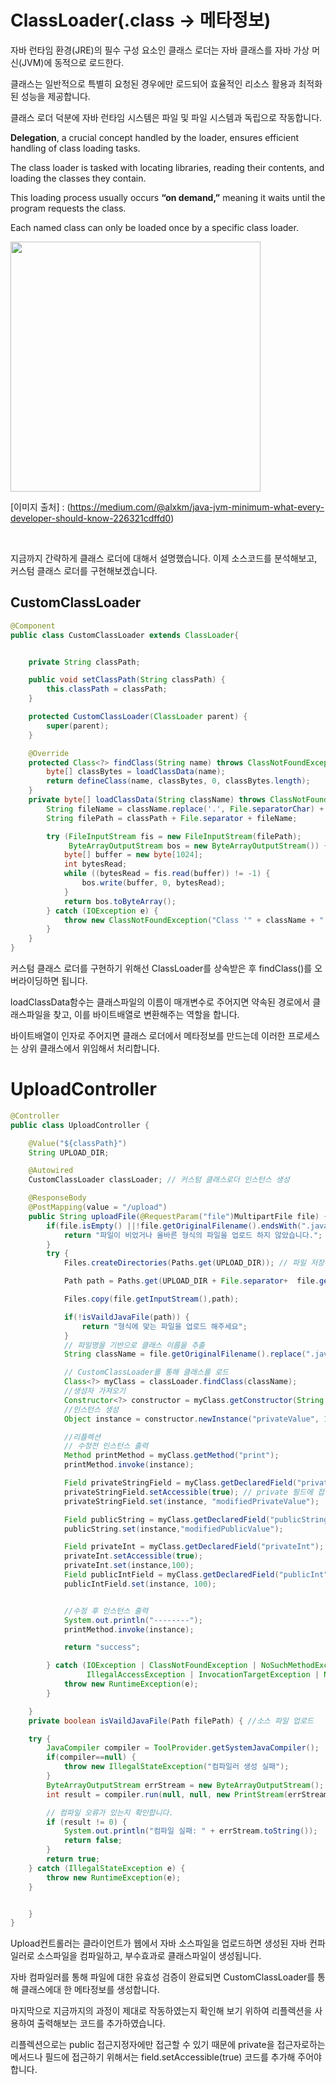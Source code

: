 # ClassLoader(.class -> 메타정보)

자바 런타임 환경(JRE)의 필수 구성 요소인 클래스 로더는 자바 클래스를 자바 가상 머신(JVM)에 동적으로 로드한다. 

클래스는 일반적으로 특별히 요청된 경우에만 로드되어 효율적인 리소스 활용과 최적화된 성능을 제공합니다.

클래스 로더 덕분에 자바 런타임 시스템은 파일 및 파일 시스템과 독립으로 작동합니다.

**Delegation**, a crucial concept handled by the loader, ensures efficient handling of class loading tasks.

The class loader is tasked with locating libraries, reading their contents, and loading the classes they contain. 

This loading process usually occurs **“on demand,”** meaning it waits until the program requests the class. 

Each named class can only be loaded once by a specific class loader.

<img src="https://github.com/beginerer/java-spring/assets/96945728/a4c26e47-403c-448d-898b-f6746fd704c8.png" width="400" height="400"/>

[이미지 출처] : (https://medium.com/@alxkm/java-jvm-minimum-what-every-developer-should-know-226321cdffd0)

<br/>

지금까지 간략하게 클래스 로더에 대해서 설명했습니다. 이제 소스코드를 분석해보고, 커스텀 클래스 로더를 구현해보겠습니다.
<br/>
## CustomClassLoader
```java
@Component
public class CustomClassLoader extends ClassLoader{


    private String classPath;

    public void setClassPath(String classPath) {
        this.classPath = classPath;
    }

    protected CustomClassLoader(ClassLoader parent) {
        super(parent);
    }

    @Override
    protected Class<?> findClass(String name) throws ClassNotFoundException {
        byte[] classBytes = loadClassData(name);
        return defineClass(name, classBytes, 0, classBytes.length);
    }
    private byte[] loadClassData(String className) throws ClassNotFoundException {
        String fileName = className.replace('.', File.separatorChar) + ".class";
        String filePath = classPath + File.separator + fileName;

        try (FileInputStream fis = new FileInputStream(filePath);
             ByteArrayOutputStream bos = new ByteArrayOutputStream()) {
            byte[] buffer = new byte[1024];
            int bytesRead;
            while ((bytesRead = fis.read(buffer)) != -1) {
                bos.write(buffer, 0, bytesRead);
            }
            return bos.toByteArray();
        } catch (IOException e) {
            throw new ClassNotFoundException("Class '" + className + "' not found.", e);
        }
    }
}
```
커스텀 클래스 로더를 구현하기 위해선 ClassLoader를 상속받은 후 findClass()를 오버라이딩하면 됩니다. 

loadClassData함수는 클래스파일의 이름이 매개변수로 주어지면 약속된 경로에서 클래스파일을 찾고, 이를 바이트배열로 변환해주는 역할을 합니다. 

바이트배열이 인자로 주어지면 클래스 로더에서 메타정보를 만드는데 이러한 프로세스는 상위 클래스에서 위임해서 처리합니다.

# UploadController

```java
@Controller
public class UploadController {

    @Value("${classPath}")
    String UPLOAD_DIR;

    @Autowired
    CustomClassLoader classLoader; // 커스텀 클래스로더 인스턴스 생성

    @ResponseBody
    @PostMapping(value = "/upload")
    public String uploadFile(@RequestParam("file")MultipartFile file) {
        if(file.isEmpty() ||!file.getOriginalFilename().endsWith(".java")) { // 파일 확장자 검사
            return "파일이 비었거나 올바른 형식의 파일을 업로드 하지 않았습니다.";
        }
        try {
            Files.createDirectories(Paths.get(UPLOAD_DIR)); // 파일 저장 디렉토리 생성

            Path path = Paths.get(UPLOAD_DIR + File.separator+  file.getOriginalFilename()); // 파일 저장 경로 설정

            Files.copy(file.getInputStream(),path);

            if(!isVaildJavaFile(path)) {
                return "형식에 맞는 파일을 업로드 해주세요";
            }
            // 파일명을 기반으로 클래스 이름을 추출
            String className = file.getOriginalFilename().replace(".java", "");

            // CustomClassLoader를 통해 클래스를 로드
            Class<?> myClass = classLoader.findClass(className);
            //생성자 가져오기
            Constructor<?> constructor = myClass.getConstructor(String.class, int.class, String.class, int.class);
            //인스턴스 생성
            Object instance = constructor.newInstance("privateValue", 10, "publicValue", 10);

            //리플렉션
            // 수정전 인스턴스 출력
            Method printMethod = myClass.getMethod("print");
            printMethod.invoke(instance);

            Field privateStringField = myClass.getDeclaredField("privateString");
            privateStringField.setAccessible(true); // private 필드에 접근 허용
            privateStringField.set(instance, "modifiedPrivateValue");

            Field publicString = myClass.getDeclaredField("publicString");
            publicString.set(instance,"modifiedPublicValue");

            Field privateInt = myClass.getDeclaredField("privateInt");
            privateInt.setAccessible(true);
            privateInt.set(instance,100);
            Field publicIntField = myClass.getDeclaredField("publicInt");
            publicIntField.set(instance, 100);


            //수정 후 인스턴스 출력
            System.out.println("--------");
            printMethod.invoke(instance);

            return "success";

        } catch (IOException | ClassNotFoundException | NoSuchMethodException | InstantiationException |
                 IllegalAccessException | InvocationTargetException | NoSuchFieldException e) {
            throw new RuntimeException(e);
        }

    }
    private boolean isVaildJavaFile(Path filePath) { //소스 파일 업로드

    try {
        JavaCompiler compiler = ToolProvider.getSystemJavaCompiler();
        if(compiler==null) {
            throw new IllegalStateException("컴파일러 생성 실패");
        }
        ByteArrayOutputStream errStream = new ByteArrayOutputStream();
        int result = compiler.run(null, null, new PrintStream(errStream), filePath.toString());

        // 컴파일 오류가 있는지 확인합니다.
        if (result != 0) {
            System.out.println("컴파일 실패: " + errStream.toString());
            return false;
        }
        return true;
    } catch (IllegalStateException e) {
        throw new RuntimeException(e);
    }


    }
}
```
Upload컨트롤러는 클라이언트가 웹에서 자바 소스파일을 업로드하면 생성된 자바 컨파일러로 소스파일을 컴파일하고, 부수효과로 클래스파일이 생성됩니다.

자바 컴파일러를 통해 파일에 대한 유효성 검증이 완료되면  CustomClassLoader를 통해 클래스에대 한 메타정보를 생성합니다.

마지막으로 지금까지의 과정이 제대로 작동하였는지 확인해 보기 위하여 리플렉션을 사용하여 출력해보는 코드를 추가하였습니다.

리플렉션으로는 public 접근지정자에만 접근할 수 있기 때문에 private을 접근자로하는 메서드나 필드에  접근하기 위해서는 field.setAccessible(true) 코드를 추가해 주어야합니다.
